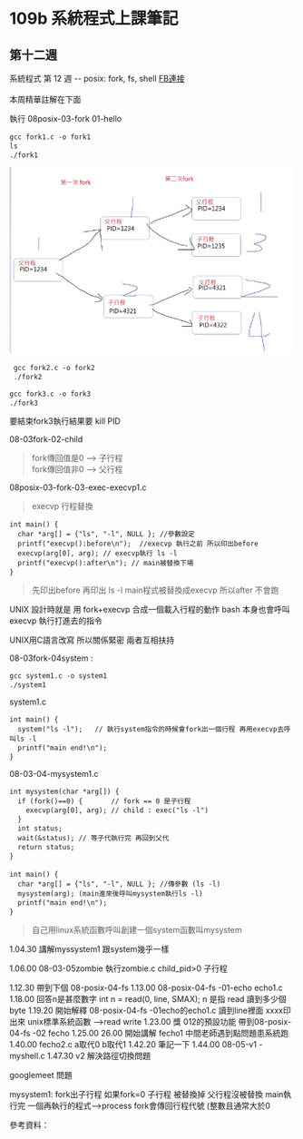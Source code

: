 # 109b 系統程式上課筆記

## 第十二週
系統程式 第 12 週 -- posix: fork, fs, shell   [FB連接](https://www.facebook.com/ccckmit/videos/10158962564926893/)  
<br>
本周精華註解在下面

執行 08posix-03-fork 01-hello  

```  
gcc fork1.c -o fork1
ls
./fork1
```
<img src="./picture/ForkX2.jpg">

```
 gcc fork2.c -o fork2
 ./fork2
```
```
gcc fork3.c -o fork3
./fork3
```
要結束fork3執行結果要  kill PID


08-03fork-02-child 
>fork傳回值是0 --> 子行程  
>fork傳回值非0 --> 父行程

08posix-03-fork-03-exec-execvp1.c
>execvp 行程替換 

```
int main() {
  char *arg[] = {"ls", "-l", NULL }; //參數設定
  printf("execvp():before\n");  //execvp 執行之前 所以印出before
  execvp(arg[0], arg); // execvp執行 ls -l
  printf("execvp():after\n"); // main被替換下場
}

```
>先印出before 再印出 ls -l
main程式被替換成execvp 所以after 不會跑


UNIX 設計時就是 用 fork+execvp 合成一個載入行程的動作
bash 本身也會呼叫 execvp 執行打進去的指令

UNIX用C語言改寫 所以關係緊密 兩者互相扶持


08-03fork-04system :
```
gcc system1.c -o system1
./system1
```
system1.c
```
int main() {
  system("ls -l");   // 執行system指令的時候會fork出一個行程 再用execvp去呼叫ls -l
  printf("main end!\n");
}
```

08-03-04-mysystem1.c
```
int mysystem(char *arg[]) {
  if (fork()==0) {       // fork == 0 是子行程
    execvp(arg[0], arg); // child : exec("ls -l")
  }
  int status;
  wait(&status); // 等子代執行完 再回到父代
  return status;
}

int main() {
  char *arg[] = {"ls", "-l", NULL }; //傳參數 (ls -l)
  mysystem(arg); (main進來後呼叫mysystem執行ls -l)
  printf("main end!\n");
}
```
>自己用linux系統函數呼叫創建一個system函數叫mysystem



1.04.30  講解myssystem1
跟system幾乎一樣

1.06.00  08-03-05zombie 執行zombie.c 
child_pid>0 子行程

1.12.30 帶到下個 08-posix-04-fs 
1.13.00 08-posix-04-fs -01-echo
echo1.c 
1.18.00 回答n是甚麼數字
int n = read(0, line, SMAX);
n 是指 read 讀到多少個 byte
1.19.20 開始解釋 08-posix-04-fs -01echo的echo1.c
讀到line裡面 xxxx印出來
unix標準系統函數 -->read write
1.23.00 獎 012的預設功能 帶到08-posix-04-fs -02 fecho
1.25.00 26.00 開始講解 fecho1
中間老師遇到點問題患系統跑
1.40.00 fecho2.c
a取代0 b取代1
1.42.20 筆記一下
1.44.00 08-05-v1 -myshell.c
1.47.30 v2 解決路徑切換問題


 
googlemeet 問題

mysystem1:
fork出子行程
如果fork=0 子行程 被替換掉
父行程沒被替換 main執行完
一個再執行的程式-->process
fork會傳回行程代號 (整數且通常大於0







參考資料：  
